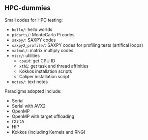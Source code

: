 ## HPC-dummies

Small codes for HPC testing:

* `hello/`: hello worlds
* `pidarts/`: MonteCarlo Pi codes
* `saxpy/`: SAXPY codes
* `saxpy2_profile/`: SAXPY codes for profiling tests (artifical loops)
* `matmul/`: matrix multiply codes
* `misc/`: utilities
  * `cpuid`: get CPU ID
  * `xthi`: get task and thread affinities
  * Kokkos installation scripts
  * Caliper installation script
* `notes/`: text notes

Paradigms adopted include:
* Serial
* Serial with AVX2
* OpenMP
* OpenMP with target offloading
* CUDA
* HIP
* Kokkos (including Kernels and RNG)

